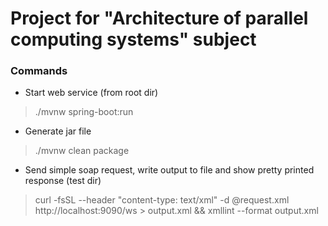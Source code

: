 # Project for "Architecture of parallel computing systems" subject

### Commands ###
* Start web service (from root dir)
>  ./mvnw spring-boot:run
* Generate jar file 
> ./mvnw clean package
* Send simple soap request, write output to file and show pretty printed response (test dir)
> curl -fsSL --header "content-type: text/xml" -d @request.xml http://localhost:9090/ws > output.xml && xmllint --format output.xml